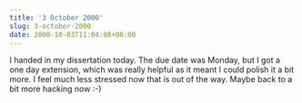 ```yaml
---
title: '3 October 2000'
slug: 3-october-2000
date: 2000-10-03T11:04:08+08:00
---
```


I handed in my dissertation today. The due date was Monday,
but I got a one day extension, which was really helpful as
it meant I could polish it a bit more. I feel much less
stressed now that is out of the way. Maybe back to a bit
more hacking now :-)
